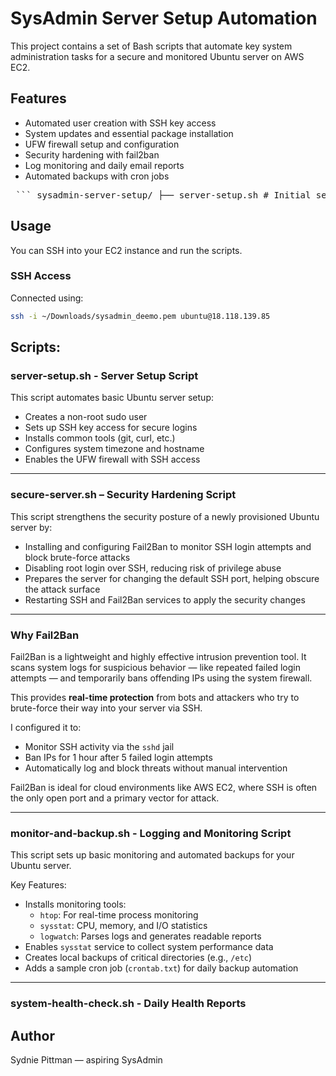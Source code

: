 # SysAdmin Server Setup Automation

This project contains a set of Bash scripts that automate key system administration tasks for a secure and monitored Ubuntu server on AWS EC2.

## Features
- Automated user creation with SSH key access
- System updates and essential package installation
- UFW firewall setup and configuration
- Security hardening with fail2ban
- Log monitoring and daily email reports
- Automated backups with cron jobs

<pre> ``` sysadmin-server-setup/ ├── server-setup.sh # Initial setup and provisioning ├── secure-server.sh # Security configuration ├── monitor-and-backup.sh # Monitoring tools and backups ├── crontab.txt # Cron job sample config ├── docs/ │ └── screenshots/ │ ├── server_setup.png │ ├── serverset.png │ ├── instanceID.png │ ├── ami_details.png │ └── ubuntu.jpg └── README.md # This file ``` </pre>

## Usage
You can SSH into your EC2 instance and run the scripts.

### SSH Access
Connected using:
```bash
ssh -i ~/Downloads/sysadmin_deemo.pem ubuntu@18.118.139.85
```
## Scripts: 
### server-setup.sh - Server Setup Script
This script automates basic Ubuntu server setup:
- Creates a non-root sudo user
- Sets up SSH key access for secure logins
- Installs common tools (git, curl, etc.)
- Configures system timezone and hostname
- Enables the UFW firewall with SSH access

---

### secure-server.sh – Security Hardening Script
This script strengthens the security posture of a newly provisioned Ubuntu server by:
- Installing and configuring Fail2Ban to monitor SSH login attempts and block brute-force attacks  
- Disabling root login over SSH, reducing risk of privilege abuse  
-  Prepares the server for changing the default SSH port, helping obscure the attack surface  
- Restarting SSH and Fail2Ban services to apply the security changes  

---

### Why Fail2Ban

Fail2Ban is a lightweight and highly effective intrusion prevention tool. It scans system logs for suspicious behavior — like repeated failed login attempts — and temporarily bans offending IPs using the system firewall.

This provides **real-time protection** from bots and attackers who try to brute-force their way into your server via SSH.

I configured it to:

- Monitor SSH activity via the `sshd` jail  
- Ban IPs for 1 hour after 5 failed login attempts
- Automatically log and block threats without manual intervention  

Fail2Ban is ideal for cloud environments like AWS EC2, where SSH is often the only open port and a primary vector for attack.

--- 
### monitor-and-backup.sh - Logging and Monitoring Script

This script sets up basic monitoring and automated backups for your Ubuntu server.

Key Features:

- Installs monitoring tools:
  - `htop`: For real-time process monitoring
  - `sysstat`: CPU, memory, and I/O statistics
  - `logwatch`: Parses logs and generates readable reports
- Enables `sysstat` service to collect system performance data
- Creates local backups of critical directories (e.g., `/etc`)
- Adds a sample cron job (`crontab.txt`) for daily backup automation

---
### system-health-check.sh - Daily Health Reports

## Author
Sydnie Pittman — aspiring SysAdmin
